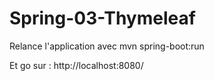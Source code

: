 # Spring-03-Thymeleaf

Relance l'application avec mvn spring-boot:run

Et go sur : http://localhost:8080/
